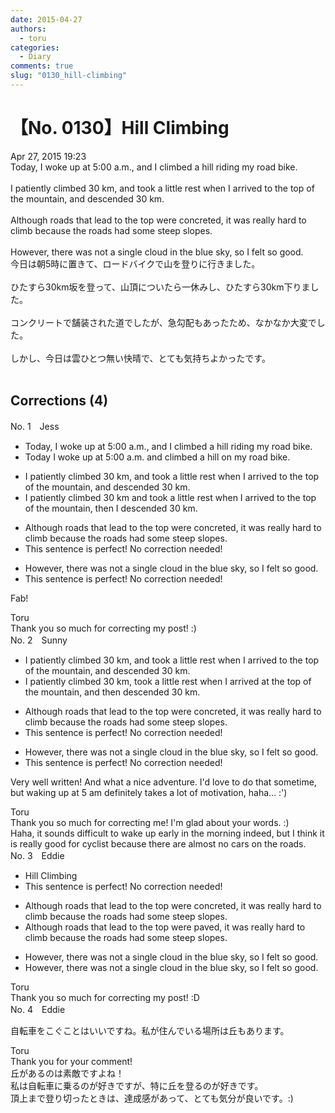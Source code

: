 ```yaml
---
date: 2015-04-27
authors:
  - toru
categories:
  - Diary
comments: true
slug: "0130_hill-climbing"
---
```


# 【No. 0130】Hill Climbing
<div class="date">Apr 27, 2015 19:23</div>
<div id="post"><div id="body_show_ori">
Today, I woke up at 5:00 a.m., and I climbed a hill riding my road bike.<br/><br/>I patiently climbed 30 km, and took a little rest when I arrived to the top of the mountain, and descended 30 km. <br/><br/>Although roads that lead to the top were concreted, it was really hard to climb because the roads had some steep slopes.<br/><br/>However, there was not a single cloud in the blue sky, so I felt so good.
</div></div>

<!-- more -->

<div id="post_ja"><div id="body_show_mo">
今日は朝5時に置きて、ロードバイクで山を登りに行きました。<br/><br/>ひたすら30km坂を登って、山頂についたら一休みし、ひたすら30km下りました。<br/><br/>コンクリートで舗装された道でしたが、急勾配もあったため、なかなか大変でした。<br/><br/>しかし、今日は雲ひとつ無い快晴で、とても気持ちよかったです。<br/><br/>
</div></div>

## Corrections (4)
<div id="block"><div class="first_name"> No. 1　<span class="just_name">Jess</span></div><div id="block2">
<ul class="correction_field">
<li class="incorrect">Today, I woke up at 5:00 a.m., and I climbed a hill riding my road bike.</li>
<li class="corrected correct">
Today I woke up at 5:00 a.m. and climbed a hill on my road bike.
</li>
</ul>
<ul class="correction_field">
<li class="incorrect">I patiently climbed 30 km, and took a little rest when I arrived to the top of the mountain, and descended 30 km.</li>
<li class="corrected correct">
I patiently climbed 30 km and took a little rest when I arrived to the top of the mountain, then I descended 30 km.
</li>
</ul>
<ul class="correction_field">
<li class="incorrect">Although roads that lead to the top were concreted, it was really hard to climb because the roads had some steep slopes.</li>
<li class="corrected perfect">This sentence is perfect! No correction needed!</li>
</ul>
<ul class="correction_field">
<li class="incorrect">However, there was not a single cloud in the blue sky, so I felt so good.</li>
<li class="corrected perfect">This sentence is perfect! No correction needed!</li>
</ul>
<p class="comment_small">
 Fab!
</p>

</div><div class="name"><span class="just_name">Toru</span><br>
Thank you so much for correcting my post! :)
</div>
</div>
<div id="block"><div class="first_name"> No. 2　<span class="just_name">Sunny</span></div><div id="block2">
<ul class="correction_field">
<li class="incorrect">I patiently climbed 30 km, and took a little rest when I arrived to the top of the mountain, and descended 30 km.</li>
<li class="corrected correct">
I patiently climbed 30 km, took a little rest when I arrived at the top of the mountain, and then descended 30 km.
</li>
</ul>
<ul class="correction_field">
<li class="incorrect">Although roads that lead to the top were concreted, it was really hard to climb because the roads had some steep slopes.</li>
<li class="corrected perfect">This sentence is perfect! No correction needed!</li>
</ul>
<ul class="correction_field">
<li class="incorrect">However, there was not a single cloud in the blue sky, so I felt so good.</li>
<li class="corrected perfect">This sentence is perfect! No correction needed!</li>
</ul>
<p class="comment_small">
 Very well written! And what a nice adventure. I'd love to do that sometime, but waking up at 5 am definitely takes a lot of motivation, haha... :')
</p>

</div><div class="name"><span class="just_name">Toru</span><br>
Thank you so much for correcting me! I'm glad about your words. :)<br/>Haha, it sounds difficult to wake up early in the morning indeed, but I think it is really good for cyclist because there are almost no cars on the roads.
</div>
</div>
<div id="block"><div class="first_name"> No. 3　<span class="just_name">Eddie</span></div><div id="block2">
<ul class="correction_field">
<li class="incorrect">Hill Climbing</li>
<li class="corrected perfect">This sentence is perfect! No correction needed!</li>
</ul>
<ul class="correction_field">
<li class="incorrect">Although roads that lead to the top were concreted, it was really hard to climb because the roads had some steep slopes.</li>
<li class="corrected correct">
Although roads that lead to the top were <span class="f_blue">paved</span>, it was really hard to climb because the roads had some steep slopes.
</li>
</ul>
<ul class="correction_field">
<li class="incorrect">However, there was not a single cloud in the blue sky, so I felt so good.</li>
<li class="corrected correct">
However, there was not a single cloud in the blue sky, so I felt <span class="sline">so </span>good.
</li>
</ul>
</div><div class="name"><span class="just_name">Toru</span><br>
Thank you so much for correcting my post! :D
</div>
</div>
<div id="block"><div class="first_name"> No. 4　<span class="just_name">Eddie</span></div><div id="block2">
<p class="comment_small">
 自転車をこぐことはいいですね。私が住んでいる場所は丘もあります。
</p>

</div><div class="name"><span class="just_name">Toru</span><br>
Thank you for your comment!<br/>丘があるのは素敵ですよね！<br/>私は自転車に乗るのが好きですが、特に丘を登るのが好きです。<br/>頂上まで登り切ったときは、達成感があって、とても気分が良いです。:)
</div>
</div>
